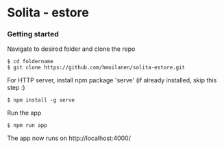 # Solita - estore


### Getting started


Navigate to desired folder and clone the repo
```
$ cd foldername
$ git clone https://github.com/hmoilanen/solita-estore.git
```
For HTTP server, install npm package 'serve' (if already installed, skip this step :)
```
$ npm install -g serve
```
Run the app
```
$ npm run app
```
The app now runs on http://localhost:4000/